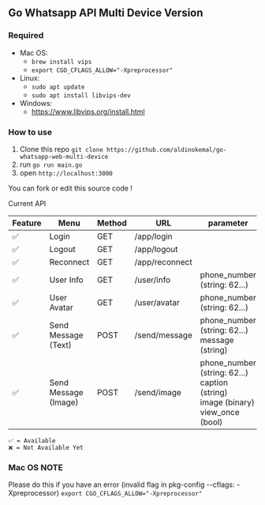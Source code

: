 ## Go Whatsapp API Multi Device Version

### Required

- Mac OS:
    - `brew install vips`
    - `export CGO_CFLAGS_ALLOW="-Xpreprocessor"`
- Linux:
    - `sudo apt update`
    - `sudo apt install libvips-dev`
- Windows:
    - https://www.libvips.org/install.html

### How to use

1. Clone this repo `git clone https://github.com/aldinokemal/go-whatsapp-web-multi-device`
2. run `go run main.go`
3. open `http://localhost:3000`

You can fork or edit this source code !

Current API

| Feature  | Menu                 | Method | URL            | parameter                                                                                       | type        |
|----------|----------------------|--------|----------------|-------------------------------------------------------------------------------------------------|-------------|
| ✅        | Login                | GET    | /app/login     |                                                                                                 |             |
| ✅        | Logout               | GET    | /app/logout    |                                                                                                 |             |
| ✅        | Reconnect            | GET    | /app/reconnect |                                                                                                 |             |
| ✅        | User Info            | GET    | /user/info     | phone_number (string: 62...)                                                                    | querystring |
| ✅        | User Avatar          | GET    | /user/avatar   | phone_number (string: 62...)                                                                    | querystring |
| ✅        | Send Message (Text)  | POST   | /send/message  | phone_number (string: 62...) <br/> message (string)                                             | form-data   |
| ✅        | Send Message (Image) | POST   | /send/image    | phone_number (string: 62...) <br/> caption (string) <br/> image (binary) <br/> view_once (bool) | form-data   |

```
✅ = Available
❌ = Not Available Yet
```

### Mac OS NOTE

Please do this if you have an error (invalid flag in pkg-config --cflags:
-Xpreprocessor) `export CGO_CFLAGS_ALLOW="-Xpreprocessor"`
